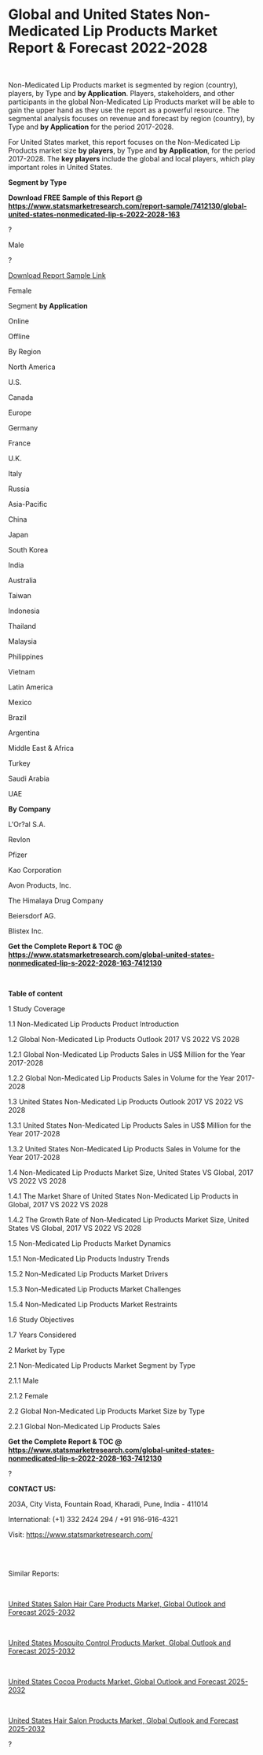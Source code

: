 <h1>Global and United States Non-Medicated Lip Products Market Report & Forecast 2022-2028</h1><br/><p>Non-Medicated Lip Products market is segmented by region (country), players, by Type and <strong>by Application</strong>. Players, stakeholders, and other participants in the global Non-Medicated Lip Products market will be able to gain the upper hand as they use the report as a powerful resource. The segmental analysis focuses on revenue and forecast by region (country), by Type and <strong>by Application</strong> for the period 2017-2028.</p>
 
 
 
 <p>For United States market, this report focuses on the Non-Medicated Lip Products market size <strong>by players</strong>, by Type and <strong>by Application</strong>, for the period 2017-2028. The <strong>key players</strong> include the global and local players, which play important roles in United States.</p>
 
 
 
 <p><strong>Segment by Type</strong></p>
 
 
 
 <div><b>Download FREE Sample of this Report @ <a href="https://www.statsmarketresearch.com/download-free-sample/7412130/global-united-states-nonmedicated-lip-s-2022-2028-163">https://www.statsmarketresearch.com/report-sample/7412130/global-united-states-nonmedicated-lip-s-2022-2028-163</a></b></div>
 
 
 
 <p>? </p>
 
 
 
 <p>Male</p>
 
 
 
 <p>? </p>
 
 
 
 <p><a href="https://www.statsmarketresearch.com/download-free-sample/7412130/global-united-states-nonmedicated-lip-s-2022-2028-163">Download Report Sample Link</a></p>
 
 
 
 <p>Female</p>
 
 
 
 <p>Segment <strong>by Application</strong></p>
 
 
 
 <p>Online</p>
 
 
 
 <p>Offline</p>
 
 
 
 <p>By Region</p>
 
 
 
 <p>North America</p>
 
 
 
 <p>U.S.</p>
 
 
 
 <p>Canada</p>
 
 
 
 <p>Europe</p>
 
 
 
 <p>Germany</p>
 
 
 
 <p>France</p>
 
 
 
 <p>U.K.</p>
 
 
 
 <p>Italy</p>
 
 
 
 <p>Russia</p>
 
 
 
 <p>Asia-Pacific</p>
 
 
 
 <p>China</p>
 
 
 
 <p>Japan</p>
 
 
 
 <p>South Korea</p>
 
 
 
 <p>India</p>
 
 
 
 <p>Australia</p>
 
 
 
 <p>Taiwan</p>
 
 
 
 <p>Indonesia</p>
 
 
 
 <p>Thailand</p>
 
 
 
 <p>Malaysia</p>
 
 
 
 <p>Philippines</p>
 
 
 
 <p>Vietnam</p>
 
 
 
 <p>Latin America</p>
 
 
 
 <p>Mexico</p>
 
 
 
 <p>Brazil</p>
 
 
 
 <p>Argentina</p>
 
 
 
 <p>Middle East & Africa</p>
 
 
 
 <p>Turkey</p>
 
 
 
 <p>Saudi Arabia</p>
 
 
 
 <p>UAE</p>
 
 
 
 <p><strong>By Company</strong></p>
 
 
 
 <p>L&#39;Or?al S.A.</p>
 
 
 
 <p>Revlon</p>
 
 
 
 <p>Pfizer</p>
 
 
 
 <p>Kao Corporation</p>
 
 
 
 <p>Avon Products, Inc.</p>
 
 
 
 <p>The Himalaya Drug Company</p>
 
 
 
 <p>Beiersdorf AG.</p>
 
 
 
 <p>Blistex Inc.</p>
 
 
 
 <div><b>Get the Complete Report & TOC @ <a href="https://www.statsmarketresearch.com/global-united-states-nonmedicated-lip-s-2022-2028-163-7412130">https://www.statsmarketresearch.com/global-united-states-nonmedicated-lip-s-2022-2028-163-7412130</a></b></div>
 
 
 
 <p><br />
 
 <b>Table of content</b></p>
 
 
 
 <p>1 Study Coverage<br />
 
 1.1 Non-Medicated Lip Products Product Introduction<br />
 
 1.2 Global Non-Medicated Lip Products Outlook 2017 VS 2022 VS 2028<br />
 
 1.2.1 Global Non-Medicated Lip Products Sales in US$ Million for the Year 2017-2028<br />
 
 1.2.2 Global Non-Medicated Lip Products Sales in Volume for the Year 2017-2028<br />
 
 1.3 United States Non-Medicated Lip Products Outlook 2017 VS 2022 VS 2028<br />
 
 1.3.1 United States Non-Medicated Lip Products Sales in US$ Million for the Year 2017-2028<br />
 
 1.3.2 United States Non-Medicated Lip Products Sales in Volume for the Year 2017-2028<br />
 
 1.4 Non-Medicated Lip Products Market Size, United States VS Global, 2017 VS 2022 VS 2028<br />
 
 1.4.1 The Market Share of United States Non-Medicated Lip Products in Global, 2017 VS 2022 VS 2028<br />
 
 1.4.2 The Growth Rate of Non-Medicated Lip Products Market Size, United States VS Global, 2017 VS 2022 VS 2028<br />
 
 1.5 Non-Medicated Lip Products Market Dynamics<br />
 
 1.5.1 Non-Medicated Lip Products Industry Trends<br />
 
 1.5.2 Non-Medicated Lip Products Market Drivers<br />
 
 1.5.3 Non-Medicated Lip Products Market Challenges<br />
 
 1.5.4 Non-Medicated Lip Products Market Restraints<br />
 
 1.6 Study Objectives<br />
 
 1.7 Years Considered<br />
 
 2 Market by Type<br />
 
 2.1 Non-Medicated Lip Products Market Segment by Type<br />
 
 2.1.1 Male<br />
 
 2.1.2 Female<br />
 
 2.2 Global Non-Medicated Lip Products Market Size by Type<br />
 
 2.2.1 Global Non-Medicated Lip Products Sales</p>
 
 
 
 <div><b>Get the Complete Report & TOC @ <a href="https://www.statsmarketresearch.com/global-united-states-nonmedicated-lip-s-2022-2028-163-7412130">https://www.statsmarketresearch.com/global-united-states-nonmedicated-lip-s-2022-2028-163-7412130</a></b></div>
 
 
 
 <p>? </p>
 
 
 
 <p><b>CONTACT US:</b><br />
 
 203A, City Vista, Fountain Road, Kharadi, Pune, India - 411014<br />
 
 International: (+1) 332 2424 294 / +91 916-916-4321<br />
 
 Visit: <a href="https://www.statsmarketresearch.com/">https://www.statsmarketresearch.com/</a><br />
 
 <br />
 
 <br />
 
 Similar Reports:<br />
 
 <br />
 
 <a href="https://www.statsmarketresearch.com/global-united-states-salon-hair-care-s-forecast-2025-2032-671-8030852">United States Salon Hair Care Products Market, Global Outlook and Forecast 2025-2032</a><br />
 
 <br />
 
 <a href="https://www.statsmarketresearch.com/global-united-states-mosquito-control-s-forecast-2025-2032-913-8030800">United States Mosquito Control Products Market, Global Outlook and Forecast 2025-2032</a><br />
 
 <br />
 
 <a href="https://www.statsmarketresearch.com/global-united-states-cocoa-s-forecast-2025-2032-527-8030814">United States Cocoa Products Market, Global Outlook and Forecast 2025-2032</a><br />
 
 <br />
 
 <a href="https://www.statsmarketresearch.com/global-united-states-hair-salon-s-forecast-2025-2032-920-8030850">United States Hair Salon Products Market, Global Outlook and Forecast 2025-2032</a><br />
 
 ? </p>